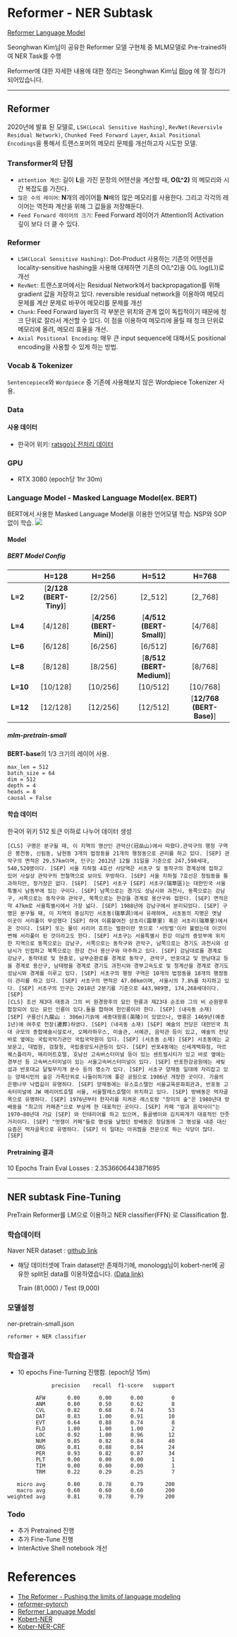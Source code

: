 # Reformer - NER Subtask
[Reformer Language Model](https://github.com/nawnoes/reformer-language-model)

Seonghwan Kim님이 공유한 Reformer 모델 구현체 중 MLM모델로 Pre-trained하여 NER Task를 수행

Reformer에 대한 자세한 내용에 대한 정리는 Seonghwan Kim님 [Blog](https://velog.io/@nawnoes/Reformer-%EA%B0%9C%EC%9A%94) 에 잘 정리가 되어있습니다.

---
## Reformer
2020년에 발표 된 모델로, `LSH(Local Sensitive Hashing)`, `RevNet(Reversivle Residual Network)`, `Chunked Feed Forward Layer`,
`Axial Positional Encodings`을 통해서 트랜스포머의 메모리 문제를 개선하고자 시도한 모델. 

### Transformer의 단점
- `attention 계산`: 길이 **L**을 가진 문장의 어텐션을 계산할 때, **O(L^2)** 의 메모리와 시간 복잡도를 가진다.
- `많은 수의 레이어`: **N**개의 레이어틑 **N**배의 많은 메모리를 사용한다. 그리고 각각의 레이어는 역전파 계산을 위해 그 값들을 저장해둔다.
- `Feed Forward 레이어의 크기`: Feed Forward 레이어가 Attention의 Activation 깊이 보다 더 클 수 있다. 
### Reformer
- `LSH(Local Sensitive Hashing)`: Dot-Product 사용하는 기존의 어텐션을 locality-sensitive hashing을 사용해 대체하면 기존의 O(L^2)을
O(L log(L))로 개선
- `RevNet`: 트랜스포머에서는 Residual Network에서 backpropagation를 위해 gradient 값을 저장하고 있다. reversible residual network을 이용하여
메모리 문제를 계산 문제로 바꾸어 메모리를 문제를 개선
- `Chunk`: Feed Forward layer의 각 부분은 위치와 관계 없이 독립적이기 때문에 청크 단위로 잘라서 계산할 수 있다. 이 점을 이용하여 메모리에 올릴 때 청크 단위로 메모리에 올려, 메모리 효율을 개선. 
- `Axial Positional Encoding`: 매우 큰 input sequence에 대해서도 positional encoding을 사용할 수 있게 하는 방법. 


### Vocab & Tokenizer
`Sentencepiece`와 `Wordpiece` 중 기존에 사용해보지 않은 Wordpiece Tokenizer 사용.

### Data 
#### 사용 데이터
- 한국어 위키: [ratsgo님 전처리 데이터](https://ratsgo.github.io/embedding/downloaddata.html)

### GPU
-  RTX 3080 (epoch당 1hr 30m)

### Language Model - Masked Language Model(ex. BERT) 
BERT에서 사용한 Masked Language Model을 이용한 언어모델 학습. NSP와 SOP 없이 학습.
![](./images/mlm.png)
#### Model
##### BERT Model Config
|   |H=128|H=256|H=512|H=768|
|---|:---:|:---:|:---:|:---:|
| **L=2**  |[**2/128 (BERT-Tiny)**]|[2/256]|[2_512]|[2_768]|
| **L=4**  |[4/128]|[**4/256 (BERT-Mini)**]|[**4/512 (BERT-Small)**]|[4/768]|
| **L=6**  |[6/128]|[6/256]|[6/512]|[6/768]|
| **L=8**  |[8/128]|[8/256]|[**8/512 (BERT-Medium)**]|[8/768]|
| **L=10** |[10/128]|[10/256]|[10/512]|[10/768]|
| **L=12** |[12/128]|[12/256]|[12/512]|[**12/768 (BERT-Base)**]|
##### mlm-pretrain-small
**BERT-base**의 1/3 크기의 레이어 사용.
```
max_len = 512   
batch_size = 64
dim = 512
depth = 4
heads = 8
causal = False
```
#### 학습 데이터
한국어 위키 512 토큰 이하로 나누어 데이터 생성
```
[CLS] 구명은 분구될 때, 이 지역의 명산인 관악산(冠岳山)에서 따왔다.관악구의 행정 구역은 봉천동, 신림동, 남현동 3개의 법정동을 21개의 행정동으로 관리를 하고 있다. [SEP] 관악구의 면적은 29.57km이며, 인구는 2012년 12월 31일을 기준으로 247,598세대, 540,520명이다. [SEP] 서울 지하철 4호선 사당역은 서초구 및 동작구의 경계상에 접하고 있어 사실상 관악구의 전철역으로 보아도 무방하다. [SEP] 서울 지하철 7호선은 청림동을 통과하지만, 정거장은 없다. [SEP]  [SEP] 서초구 [SEP] 서초구(瑞草區)는 대한민국 서울특별시 남동부에 있는 구이다. [SEP] 남쪽으로는 경기도 성남시와 과천시, 동쪽으로는 강남구, 서쪽으로는 동작구와 관악구, 북쪽으로는 한강을 경계로 용산구와 접한다. [SEP] 면적은 약 47km로 서울특별시에서 가장 넓다. [SEP] 1988년에 강남구에서 분리되었다. [SEP] 구명은 분구될 때, 이 지역의 중심지인 서초동(瑞草洞)에서 유래하며, 서초동의 지명은 옛날 이곳이 서리풀이 무성했다 [SEP] 하여 이름붙여진 상초리(霜草里) 혹은 서초리(瑞草里)에서 온 것이다. [SEP] 또는 물이 서리어 흐르는 벌판이란 뜻으로 '서릿벌'이라 불렸는데 이것이 변해 서리풀이 된 것이라고도 한다. [SEP] 서초구는 서울특별시 한강 이남의 중앙부에 위치한 지역으로 동쪽으로는 강남구, 서쪽으로는 동작구와 관악구, 남쪽으로는 경기도 과천시와 성남시가 인접하고 북쪽으로는 한강 건너 용산구와 마주하고 있다. [SEP] 강남대로를 경계로 강남구, 동작대로 및 현충로, 남부순환로를 경계로 동작구, 관악구, 반포대교 및 한남대교 등을 경계로 용산구, 남태령을 경계로 경기도 과천시와 경부고속도로 및 청계산을 경계로 경기도 성남시와 경계를 이루고 있다. [SEP] 서초구의 행정 구역은 10개의 법정동을 18개의 행정동이 관리를 하고 있다. [SEP] 서초구의 면적은 47.00km이며, 서울시의 7.8%를 차지하고 있다. [SEP] 서초구의 인구는 2018년 2분기를 기준으로 443,989명, 174,268세대이다. [SEP] 
[CLS] 조선 제3대 태종과 그의 비 원경왕후의 묘인 헌릉과 제23대 순조와 그의 비 순원왕후 합장되어 있는 묘인 인릉이 있다.둘을 합하여 헌인릉이라 한다. [SEP] (내곡동 소재) [SEP] 구룡산(九龍山 : 306m)기슭에 세종대왕릉(英陵)이 있었으나, 영릉은 1469년(예종 1년)에 여주로 천장(遷葬)하였다. [SEP] (내곡동 소재) [SEP] 예술의 전당은 대한민국 최대 규모의 종합예술시설로서, 오페라하우스, 미술관, 서예관, 음악관 등이 있고, 예술의 전당 바로 옆에는 국립국악기관인 국립국악원이 있다. [SEP] (서초동 소재) [SEP] 서초동에는 교보문고, 대법원, 검찰청, 국립중앙도서관등이 있다. [SEP] 반포4동에는 신세계백화점, 마르퀘스플라자, 메리어트호텔, 호남선 고속버스터미널 등이 있는 센트럴시티가 있고 바로 옆에는 경부선 등 고속버스터미널이 있는 서울고속버스터미널이 있다. [SEP] 반포한강공원에는 세빛섬과 반포대교 달빛무지개 분수 등의 명소가 있다. [SEP] 서초구 양재동 일대에 자리잡고 있는 양재시민의 숲은 가족단위로 나들이하기에 좋은 공원으로 1986년 개장한 곳이다. 가을의 은행나무 낙엽길이 유명하다. [SEP] 양재동에는 유스호스텔인 서울교육문화회관과, 반포동 고속터미널에 JW 메리어트호텔 서울, 서울팔레스호텔이 위치하고 있다. [SEP] 방배동은 먹자골목으로 유명하다. [SEP] 1976년부터 한자리를 지켜온 레스토랑 "장미의 숲"은 1980년대 방배동을 "최고의 카페촌"으로 부상케 한 대표적인 곳이다. [SEP] 카페 "밤과 음악사이"는 1970~80년대 가요 [SEP] 와 인테리어를 하고 있으며, 통골뱅이와 김치찌개가 대표적인 안줏거리이다. [SEP] "멋쟁이 카페"들로 명성을 날렸던 방배동은 청담동에 그 명성을 내준 대신 요즘은 먹자골목으로 유명하다. [SEP] 이 일대는 아귀찜을 전문으로 하는 식당이 많다. [SEP] 
```

#### Pretraining 결과

10 Epochs Train Eval Losses : 2.3536606443871695

---
## NER subtask Fine-Tuning

PreTrain Reformer를 LM으로 이용하고 NER classifier(FFN) 로 Classification 함.  

### 학습데이터 
Naver NER dataset : [github link](https://github.com/naver/nlp-challenge)
- 해당 데이터셋에 Train dataset만 존재하기에, monologg님이 kobert-ner에 공유한 split된 data를 이용하였습니다.
[(Data link)](https://github.com/aisolab/nlp_implementation/tree/master/Bidirectional_LSTM-CRF_Models_for_Sequence_Tagging/data)

  Train (81,000) / Test (9,000)

### 모델설정
ner-pretrain-small.json
```t
reformer + NER classifier
```

### 학습결과

- 10 epochs Fine-Turning 진행함. (epoch당 15m)

```
              precision    recall  f1-score   support

         AFW       0.00      0.00      0.00         0
         ANM       0.80      0.50      0.62         8
         CVL       0.82      0.68      0.74        53
         DAT       0.83      1.00      0.91        10
         EVT       0.64      0.88      0.74         8
         FLD       1.00      1.00      1.00         2
         LOC       0.92      1.00      0.96        12
         NUM       0.85      0.82      0.84        40
         ORG       0.81      0.88      0.84        24
         PER       0.93      0.82      0.87        34
         PLT       0.00      0.00      0.00         1
         TIM       0.00      0.00      0.00         1
         TRM       0.22      0.29      0.25         7

   micro avg       0.80      0.78      0.79       200
   macro avg       0.60      0.60      0.60       200
weighted avg       0.81      0.78      0.79       200
```

### Todo

- 추가 Pretrained 진행
- 추가 Fine-Tune 진행  
- InterActive Shell notebook 개선
 
 # References
 - [The Reformer - Pushing the limits of language modeling](https://colab.research.google.com/drive/1MYxvC4RbKeDzY2lFfesN-CvPLKLk00CQ)
 - [reformer-pytorch](https://github.com/lucidrains/reformer-pytorch)
 - [Reformer Language Model](https://github.com/nawnoes/reformer-language-model)
 - [Kobert-NER](https://github.com/monologg/KoBERT-NER)
 - [Kober-NER-CRF](https://github.com/eagle705/pytorch-bert-crf-ner)


